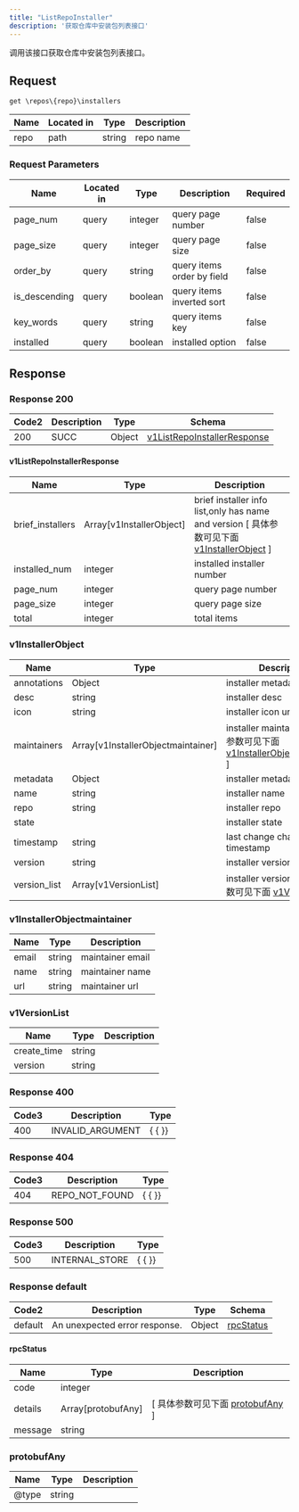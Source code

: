 ```yaml
---
title: "ListRepoInstaller"
description: '获取仓库中安装包列表接口'
---
```

调用该接口获取仓库中安装包列表接口。

## Request

```
get \repos\{repo}\installers
```

| Name | Located in | Type | Description | 
| ---- | ---------- | ----------- | ----------- | 
| repo | path | string | repo name |  

###  Request Parameters

| Name | Located in | Type | Description |  Required |
| ---- | ---------- | ----------- | ----------- |  ---- |
| page_num | query | integer | query page number |  false |
| page_size | query | integer | query page size |  false |
| order_by | query | string | query items order by field |  false |
| is_descending | query | boolean | query items inverted sort |  false |
| key_words | query | string | query items key |  false |
| installed | query | boolean | installed option |  false |

## Response

### Response  200 
| Code2 | Description | Type | Schema |
| ---- | ----------- | ------ | ------ |
| 200 | SUCC | Object | [v1ListRepoInstallerResponse](#v1ListRepoInstallerResponse) |

#### v1ListRepoInstallerResponse

| Name | Type | Description | 
| ---- | ---- | ----------- |         
| brief_installers | Array[v1InstallerObject] | brief installer info list,only has name and version [ 具体参数可见下面 [v1InstallerObject](#v1InstallerObject) ] |       
| installed_num | integer | installed installer number |      
| page_num | integer | query page number |      
| page_size | integer | query page size |      
| total | integer | total items |   

### v1InstallerObject
| Name | Type | Description | 
| ---- | ---- | ----------- |    
| annotations | Object | installer metadata   |      
| desc | string | installer desc |      
| icon | string | installer icon url |          
| maintainers | Array[v1InstallerObjectmaintainer] | installer maintainers [ 具体参数可见下面 [v1InstallerObjectmaintainer](#v1InstallerObjectmaintainer) ] |      
| metadata | Object | installer metadata   |      
| name | string | installer name |      
| repo | string | installer repo |      
| state |  | installer state |      
| timestamp | string | last change chart timestamp |      
| version | string | installer version |          
| version_list | Array[v1VersionList] | installer version list [ 具体参数可见下面 [v1VersionList](#v1VersionList) ] |    

### v1InstallerObjectmaintainer
| Name | Type | Description | 
| ---- | ---- | ----------- |     
| email | string | maintainer email |      
| name | string | maintainer name |      
| url | string | maintainer url |   

### v1VersionList
| Name | Type | Description | 
| ---- | ---- | ----------- |     
| create_time | string |  |      
| version | string |  |   



### Response  400
| Code3 | Description | Type | 
| ---- | ----------- | ------ | 
| 400 | INVALID_ARGUMENT | {   { }} |

### Response  404
| Code3 | Description | Type | 
| ---- | ----------- | ------ | 
| 404 | REPO_NOT_FOUND | {   { }} |

### Response  500
| Code3 | Description | Type | 
| ---- | ----------- | ------ | 
| 500 | INTERNAL_STORE | {   { }} |

### Response  default 
| Code2 | Description | Type | Schema |
| ---- | ----------- | ------ | ------ |
| default | An unexpected error response. | Object | [rpcStatus](#rpcStatus) |

#### rpcStatus

| Name | Type | Description | 
| ---- | ---- | ----------- |     
| code | integer |  |          
| details | Array[protobufAny] |  [ 具体参数可见下面 [protobufAny](#protobufAny) ] |       
| message | string |  |   

### protobufAny
| Name | Type | Description | 
| ---- | ---- | ----------- |     
| @type | string |  |   



